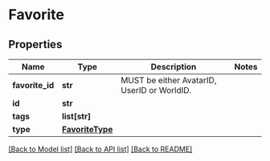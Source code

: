 # Favorite


## Properties
Name | Type | Description | Notes
------------ | ------------- | ------------- | -------------
**favorite_id** | **str** | MUST be either AvatarID, UserID or WorldID. | 
**id** | **str** |  | 
**tags** | **list[str]** |  | 
**type** | [**FavoriteType**](FavoriteType.md) |  | 

[[Back to Model list]](../README.md#documentation-for-models) [[Back to API list]](../README.md#documentation-for-api-endpoints) [[Back to README]](../README.md)


